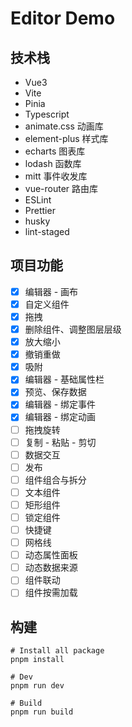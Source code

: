 # Editor Demo

## 技术栈

- Vue3
- Vite
- Pinia
- Typescript
- animate.css 动画库
- element-plus 样式库
- echarts 图表库
- lodash 函数库
- mitt 事件收发库
- vue-router 路由库
- ESLint
- Prettier
- husky
- lint-staged

## 项目功能

- [x] 编辑器 - 画布
- [x] 自定义组件
- [x] 拖拽
- [x] 删除组件、调整图层层级
- [x] 放大缩小
- [x] 撤销重做
- [x] 吸附
- [x] 编辑器 - 基础属性栏
- [x] 预览、保存数据
- [x] 编辑器 - 绑定事件
- [x] 编辑器 - 绑定动画
- [ ] 拖拽旋转
- [ ] 复制 - 粘贴 - 剪切
- [ ] 数据交互
- [ ] 发布
- [ ] 组件组合与拆分
- [ ] 文本组件
- [ ] 矩形组件
- [ ] 锁定组件
- [ ] 快捷键
- [ ] 网格线
- [ ] 动态属性面板
- [ ] 动态数据来源
- [ ] 组件联动
- [ ] 组件按需加载

## 构建

```shell
# Install all package
pnpm install
```

```shell
# Dev
pnpm run dev
```

```shell
# Build
pnpm run build
```
